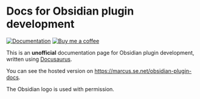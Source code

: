 # Docs for Obsidian plugin development

[![Documentation](https://github.com/marcusolsson/obsidian-plugin-docs/actions/workflows/documentation.yml/badge.svg)](https://github.com/marcusolsson/obsidian-plugin-docs/actions/workflows/documentation.yml)
[![Buy me a coffee](https://img.shields.io/badge/-buy_me_a%C2%A0coffee-gray?logo=buy-me-a-coffee)](https://www.buymeacoffee.com/marcusolsson)

This is an **unofficial** documentation page for Obsidian plugin development, written using [Docusaurus](https://docusaurus.io/).

You can see the hosted version on https://marcus.se.net/obsidian-plugin-docs.

The Obsidian logo is used with permission.
